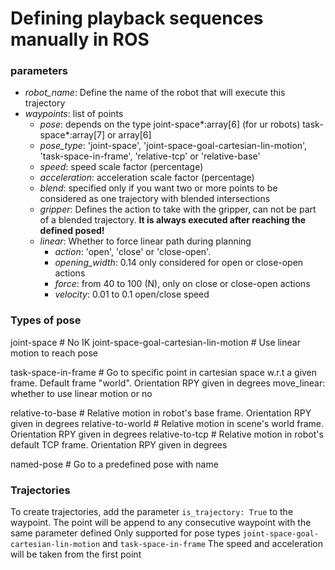 # Defining playback sequences manually in ROS

### parameters
- *robot_name*: Define the name of the robot that will execute this trajectory
- *waypoints*: list of points
    - *pose*: depends on the type joint-space*:array[6] (for ur robots) task-space*:array[7] or array[6]
    - *pose_type*: 'joint-space', 'joint-space-goal-cartesian-lin-motion', 'task-space-in-frame', 'relative-tcp' or 'relative-base'
    - *speed*: speed scale factor (percentage)
    - *acceleration*: acceleration scale factor (percentage)
    - *blend*: specified only if you want two or more points to be considered as one trajectory with blended intersections
    - *gripper*: Defines the action to take with the gripper, can not be part of a blended trajectory. **It is always executed after reaching the defined posed!**
    - *linear*: Whether to force linear path during planning
        - *action*: 'open', 'close' or 'close-open'. 
        - *opening_width*: 0.14 only considered for open or close-open actions
        - *force*: from 40 to 100 (N), only on close or close-open actions
        - *velocity*: 0.01 to 0.1 open/close speed

### Types of pose
joint-space # No IK
joint-space-goal-cartesian-lin-motion # Use linear motion to reach pose

task-space-in-frame # Go to specific point in cartesian space w.r.t a given frame. Default frame "world". Orientation RPY given in degrees
    move_linear: whether to use linear motion or no

relative-to-base # Relative motion in robot's base frame. Orientation RPY given in degrees
relative-to-world # Relative motion in scene's world frame. Orientation RPY given in degrees
relative-to-tcp # Relative motion in robot's default TCP frame. Orientation RPY given in degrees

named-pose # Go to a predefined pose with name

### Trajectories
To create trajectories, add the parameter `is_trajectory: True` to the waypoint.
The point will be append to any consecutive waypoint with the same parameter defined
Only supported for pose types `joint-space-goal-cartesian-lin-motion` and `task-space-in-frame`
The speed and acceleration will be taken from the first point
